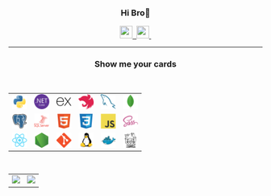<h3 align="center">Hi Bro👋</h3>
<p align="center">
<a target="_blank" href="https://twitter.com/tth0phan">
  <img height="25" width="25" src="https://abs.twimg.com/favicons/twitter.ico" />&nbsp;
</a>
<a target="_blank" href="mailto:phantho96@gmail.com">
  <img height="25" width="25" src="https://ssl.gstatic.com/ui/v1/icons/mail/images/favicon5.ico" />&nbsp;
</a>
</p>
<hr>
<h3 align="center">Show me your cards</h3>
<br>
<table align="center" style="border-collapse: collapse;">
  <tr>
    <td align="center">
      <img src="https://raw.githubusercontent.com/devicons/devicon/master/icons/python/python-original.svg" alt="python" width="30" height="30"/>
    </td>
    <td align="center">
      <img src="https://raw.githubusercontent.com/devicons/devicon/master/icons/dotnetcore/dotnetcore-original.svg" alt="dotnet-core" width="30" height="30"/>
    </td>
    <td align="center">
      <img src="https://raw.githubusercontent.com/devicons/devicon/master/icons/express/express-original.svg" alt="express" width="30" height="30"/>
    </td>
    <td align="center">
      <img src="https://raw.githubusercontent.com/devicons/devicon/master/icons/nestjs/nestjs-plain.svg" alt="nestjs" width="30" height="30"/>
    </td>
    <td align="center">
      <img src="https://raw.githubusercontent.com/devicons/devicon/master/icons/mysql/mysql-original.svg" alt="mysql" width="30" height="30"/>
    </td>
    <td align="center">
      <img src="https://raw.githubusercontent.com/devicons/devicon/master/icons/mongodb/mongodb-original.svg" alt="mongodb" width="30" height="30"/>
    </td>
  </tr>
  <tr>
    <td align="center">
      <img src="https://raw.githubusercontent.com/devicons/devicon/master/icons/postgresql/postgresql-original.svg" alt="postgresql" width="30" height="30"/>
    </td>
    <td align="center">
      <img src="https://raw.githubusercontent.com/devicons/devicon/master/icons/microsoftsqlserver/microsoftsqlserver-plain-wordmark.svg" alt="mssql" width="30" height="30"/>
    </td>
    <td align="center">
      <img src="https://raw.githubusercontent.com/devicons/devicon/master/icons/html5/html5-original.svg" alt="html5" width="30" height="30"/>
    </td>
    <td align="center">
      <img src="https://raw.githubusercontent.com/devicons/devicon/master/icons/css3/css3-original.svg" alt="css3" width="30" height="30"/>
    </td>
    <td align="center">
      <img src="https://raw.githubusercontent.com/devicons/devicon/master/icons/javascript/javascript-original.svg" alt="javascript" width="30" height="30"/>
    </td>
    <td align="center">
      <img src="https://raw.githubusercontent.com/devicons/devicon/master/icons/sass/sass-original.svg" alt="sass" width="30" height="30"/>
    </td>
  </tr>
  <tr>
    <td align="center">
      <img src="https://raw.githubusercontent.com/devicons/devicon/master/icons/react/react-original.svg" alt="react" width="30" height="30"/>
    </td>
    <td align="center">
      <img src="https://raw.githubusercontent.com/devicons/devicon/master/icons/nodejs/nodejs-original.svg" alt="nodejs" width="30" height="30"/>
    </td>
    <td align="center">
      <img src="https://raw.githubusercontent.com/devicons/devicon/master/icons/git/git-original.svg" alt="git" width="30" height="30"/>
    </td>
    <td align="center">
      <img src="https://raw.githubusercontent.com/devicons/devicon/master/icons/linux/linux-original.svg" alt="linux" width="30" height="30"/>
    </td>
    <td align="center">
      <img src="https://raw.githubusercontent.com/devicons/devicon/master/icons/docker/docker-original.svg" alt="docker" width="30" height="30"/>
    </td>
    <td align="center">
      <img src="https://raw.githubusercontent.com/devicons/devicon/master/icons/composer/composer-line-wordmark.svg" alt="composer" width="30" height="30"/>
    </td>
  </tr>
</table>

<br>

<table align="center" style="border-collapse: collapse;">
  <tr>
    <td>
      <img src="https://github-readme-stats.vercel.app/api?username=tthophan&&show_icons=true&title_color=ffffff&icon_color=bb2acf&text_color=daf7dc&bg_color=151515" />
    </td>
    <td>
      <img src="https://github-readme-stats.vercel.app/api/top-langs/?username=tthophan&layout=compact&theme=dark&langs_count=10" />
    </td>
  </tr>
</table>
